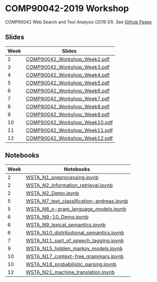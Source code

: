# COMP90042-2019  Workshop

COMP90042 Web Search and Text Analysis (2019 S1). See [Github Pages](https://zenanz.github.io/comp90042-2019)


## Slides

Week|Slides 
----|--------------------------------
2|[COMP90042_Workshop_Week2.pdf](slides/COMP90042_Workshop_Week2.pdf)
3|[COMP90042_Workshop_Week3.pdf](slides/COMP90042_Workshop_Week3.pdf)
4|[COMP90042_Workshop_Week4.pdf](slides/COMP90042_Workshop_Week4.pdf)
5|[COMP90042_Workshop_Week5.pdf](slides/COMP90042_Workshop_Week5.pdf)
6|[COMP90042_Workshop_Week6.pdf](slides/COMP90042_Workshop_Week6.pdf)
7|[COMP90042_Workshop_Week7.pdf](slides/COMP90042_Workshop_Week7.pdf)
8|[COMP90042_Workshop_Week8.pdf](slides/COMP90042_Workshop_Week8.pdf)
9|[COMP90042_Workshop_Week9.pdf](slides/COMP90042_Workshop_Week9.pdf)
10|[COMP90042_Workshop_Week10.pdf](slides/COMP90042_Workshop_Week10.pdf)
11|[COMP90042_Workshop_Week11.pdf](slides/COMP90042_Workshop_Week11.pdf)
12|[COMP90042_Workshop_Week12.pdf](slides/COMP90042_Workshop_Week12.pdf)

## Notebooks

Week|Notebooks
----|--------------------------------
2|[WSTA_N1_preprocessing.ipynb](ipynb/WSTA_N1_preprocessing.ipynb)
2|[WSTA_N2_information_retrieval.ipynb](ipynb/WSTA_N2_information_retrieval.ipynb)
2|[WSTA_N2_Demo.ipynb](ipynb/WSTA_N2_Demo.ipynb)
5|[WSTA_N7_text_classification-andreas.ipynb](ipynb/WSTA_N7_text_classification-andreas.ipynb)
5|[WSTA_N8_n-gram_language_models.ipynb](ipynb/WSTA_N8_n-gram_language_models.ipynb)
6|[WSTA_N9-10_Demo.ipynb](ipynb/WSTA_N9-10_Demo.ipynb)
6|[WSTA_N9_lexical_semantics.ipynb](ipynb/WSTA_N9_lexical_semantics.ipynb)
6|[WSTA_N10_distributional_semantics.ipynb](ipynb/WSTA_N10_distributional_semantics.ipynb)
7|[WSTA_N11_part_of_speech_tagging.ipynb](ipynb/WSTA_N11_part_of_speech_tagging.ipynb)
9|[WSTA_N15_hidden_markov_models.ipynb](https://github.com/trevorcohn/comp90042/blob/gh-pages/notebooks/WSTA_N15_hidden_markov_models.ipynb)
10|[WSTA_N17_context-free_grammars.ipynb](https://github.com/trevorcohn/comp90042/blob/gh-pages/notebooks/WSTA_N17_context-free_grammars.ipynb)
10|[WSTA_N18_probabilistic_parsing.ipynb](https://github.com/trevorcohn/comp90042/blob/gh-pages/notebooks/WSTA_N18_probabilistic_parsing.ipynb)
12|[WSTA_N21_machine_translation.ipynb](https://github.com/trevorcohn/comp90042/blob/gh-pages/notebooks/WSTA_N21_machine_translation.ipynb)